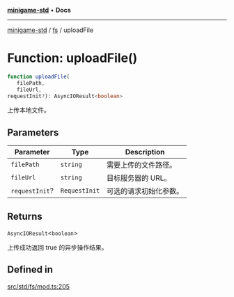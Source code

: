 [**minigame-std**](../../../README.md) • **Docs**

***

[minigame-std](../../../README.md) / [fs](../README.md) / uploadFile

# Function: uploadFile()

```ts
function uploadFile(
   filePath, 
   fileUrl, 
requestInit?): AsyncIOResult<boolean>
```

上传本地文件。

## Parameters

| Parameter | Type | Description |
| ------ | ------ | ------ |
| `filePath` | `string` | 需要上传的文件路径。 |
| `fileUrl` | `string` | 目标服务器的 URL。 |
| `requestInit`? | `RequestInit` | 可选的请求初始化参数。 |

## Returns

`AsyncIOResult`\<`boolean`\>

上传成功返回 true 的异步操作结果。

## Defined in

[src/std/fs/mod.ts:205](https://github.com/JiangJie/minigame-std/blob/b22fceadbb04574df41eed36a50100fba3cc5e73/src/std/fs/mod.ts#L205)
